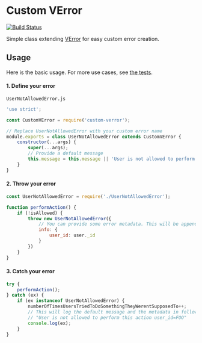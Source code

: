 # Custom VError
[![Build Status](https://travis-ci.org/spark/custom-verror.svg?branch=master)](https://travis-ci.org/spark/custom-verror)

Simple class extending [VError](https://www.npmjs.com/package/verror) for easy custom error creation.

## Usage

Here is the basic usage. For more use cases, see [the tests](test/CustomError.spec.js).

#### 1. Define your error

`UserNotAllowedError.js`
```js
'use strict';

const CustomVError = require('custom-verror');

// Replace UserNotAllowedError with your custom error name
module.exports = class UserNotAllowedError extends CustomVError {
	constructor(...args) {
		super(...args);
		// Provide a default message
		this.message = this.message || 'User is not allowed to perform this action';
	}
}
```

#### 2. Throw your error

```js
const UserNotAllowedError = require('./UserNotAllowedError');

function performAction() {
	if (!isAllowed) {
		throw new UserNotAllowedError({
			// You can provide some error metadata. This will be appended to the message
			info: {
				user_id: user._id
			}
		})
	}
}
```

#### 3. Catch your error

```js
try {
	performAction();
} catch (ex) {
	if (ex instanceof UserNotAllowedError) {
		numberOfTimesUsersTriedToDoSomethingTheyWerentSupposedTo++;
		// This will log the default message and the metadata in following format:
		// "User is not allowed to perform this action user_id=FOO"
		console.log(ex);
	}
}
```
